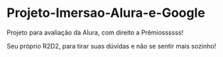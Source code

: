 # Projeto-Imersao-Alura-e-Google
Projeto para avaliação da Alura, com direito a Prêmiossssss!


Seu próprio R2D2, para tirar suas dúvidas e não se sentir mais sozinho!

